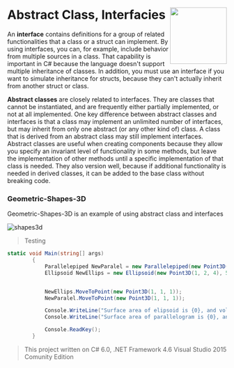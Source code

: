 # Abstract Class,  Interfacies <img src="https://cloud.githubusercontent.com/assets/24522089/21962098/41a510c8-db36-11e6-95ef-eb392a0a1919.png" align="right" width="130px" height="130px" /> 

An **interface** contains definitions for a group of related functionalities that a class or a struct can implement.
By using interfaces, you can, for example, include behavior from multiple sources in a class. That capability is important in C# because the language doesn't support multiple inheritance of classes. In addition, you must use an interface if you want to simulate inheritance for structs, because they can't actually inherit from another struct or class.

**Abstract classes** are closely related to interfaces. They are classes that cannot be instantiated, and are frequently either partially implemented, or not at all implemented. One key difference between abstract classes and interfaces is that a class may implement an unlimited number of interfaces, but may inherit from only one abstract (or any other kind of) class. A class that is derived from an abstract class may still implement interfaces. Abstract classes are useful when creating components because they allow you specify an invariant level of functionality in some methods, but leave the implementation of other methods until a specific implementation of that class is needed. They also version well, because if additional functionality is needed in derived classes, it can be added to the base class without breaking code.


### Geometric-Shapes-3D

Geometric-Shapes-3D is an example of using abstract class and interfaces

![shapes3d](https://cloud.githubusercontent.com/assets/24522089/22154134/c4504766-df43-11e6-8bf0-20dd4449a48d.PNG)

> Testing 

```c#
static void Main(string[] args)
        {
            Parallelepiped NewParalel = new Parallelepiped(new Point3D(0, 0, 0), 4, 7, 8, 40);
            Ellipsoid NewEllips = new Ellipsoid(new Point3D(1, 2, 4), 5, 2, 7);


            NewEllips.MoveToPoint(new Point3D(1, 1, 1));
            NewParalel.MoveToPoint(new Point3D(1, 1, 1));

            Console.WriteLine("Surface area of elipsoid is {0}, and volume is {1}", NewEllips.SurfaceArea, NewEllips.ShapeVolume);
            Console.WriteLine("Surface area of parallelogram is {0}, and volume is {1}", NewParalel.SurfaceArea, NewParalel.ShapeVolume);

            Console.ReadKey();
        }
```

> This project written on C# 6.0, .NET Framework 4.6 Visual Studio 2015 Comunity Edition

